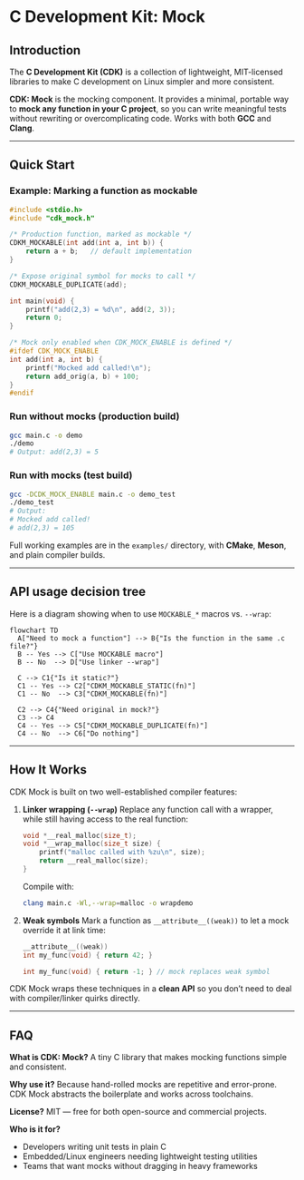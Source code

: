 # C Development Kit: Mock

## Introduction

The **C Development Kit (CDK)** is a collection of lightweight, MIT-licensed libraries to make C development on Linux simpler and more consistent.

**CDK: Mock** is the mocking component. It provides a minimal, portable way to **mock any function in your C project**, so you can write meaningful tests without rewriting or overcomplicating code. Works with both **GCC** and **Clang**.

---

## Quick Start

### Example: Marking a function as mockable

```c
#include <stdio.h>
#include "cdk_mock.h"

/* Production function, marked as mockable */
CDKM_MOCKABLE(int add(int a, int b)) {
    return a + b;   // default implementation
}

/* Expose original symbol for mocks to call */
CDKM_MOCKABLE_DUPLICATE(add);

int main(void) {
    printf("add(2,3) = %d\n", add(2, 3));
    return 0;
}

/* Mock only enabled when CDK_MOCK_ENABLE is defined */
#ifdef CDK_MOCK_ENABLE
int add(int a, int b) {
    printf("Mocked add called!\n");
    return add_orig(a, b) + 100;
}
#endif
```

### Run without mocks (production build)

```sh
gcc main.c -o demo
./demo
# Output: add(2,3) = 5
```

### Run with mocks (test build)

```sh
gcc -DCDK_MOCK_ENABLE main.c -o demo_test
./demo_test
# Output:
# Mocked add called!
# add(2,3) = 105
```

Full working examples are in the `examples/` directory, with **CMake**, **Meson**, and plain compiler builds.

---

## API usage decision tree

Here is a diagram showing when to use `MOCKABLE_*` macros vs. `--wrap`:

```mermaid
flowchart TD
  A["Need to mock a function"] --> B{"Is the function in the same .c file?"}
  B -- Yes --> C["Use MOCKABLE macro"]
  B -- No  --> D["Use linker --wrap"]

  C --> C1{"Is it static?"}
  C1 -- Yes --> C2["CDKM_MOCKABLE_STATIC(fn)"]
  C1 -- No  --> C3["CDKM_MOCKABLE(fn)"]

  C2 --> C4{"Need original in mock?"}
  C3 --> C4
  C4 -- Yes --> C5["CDKM_MOCKABLE_DUPLICATE(fn)"]
  C4 -- No  --> C6["Do nothing"]
```

---

## How It Works

CDK Mock is built on two well-established compiler features:

1. **Linker wrapping (`--wrap`)**
   Replace any function call with a wrapper, while still having access to the real function:

   ```c
   void *__real_malloc(size_t);
   void *__wrap_malloc(size_t size) {
       printf("malloc called with %zu\n", size);
       return __real_malloc(size);
   }
   ```

   Compile with:

   ```sh
   clang main.c -Wl,--wrap=malloc -o wrapdemo
   ```

2. **Weak symbols**
   Mark a function as `__attribute__((weak))` to let a mock override it at link time:

   ```c
   __attribute__((weak))
   int my_func(void) { return 42; }

   int my_func(void) { return -1; } // mock replaces weak symbol
   ```

CDK Mock wraps these techniques in a **clean API** so you don’t need to deal with compiler/linker quirks directly.

---

## FAQ

**What is CDK: Mock?**
A tiny C library that makes mocking functions simple and consistent.

**Why use it?**
Because hand-rolled mocks are repetitive and error-prone. CDK Mock abstracts the boilerplate and works across toolchains.

**License?**
MIT — free for both open-source and commercial projects.

**Who is it for?**

* Developers writing unit tests in plain C
* Embedded/Linux engineers needing lightweight testing utilities
* Teams that want mocks without dragging in heavy frameworks

